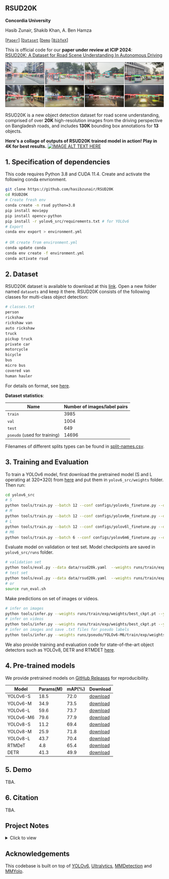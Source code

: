 ## RSUD20K

**Concordia University**

Hasib Zunair, Shakib Khan, A. Ben Hamza

[[`Paper`](https://arxiv.org/abs/2401.07322)] [[`Dataset`](https://www.kaggle.com/datasets/hasibzunair/rsud20k-bangladesh-road-scene-understanding) [[`Demo`](https://github.com/hasibzunair/RSUD20K?tab=readme-ov-file#5-demo) [[`BibTeX`](https://github.com/hasibzunair/RSUD20K?tab=readme-ov-file#6-citation)]

This is official code for our **paper under review at ICIP 2024**:<br>
[RSUD20K: A Dataset for Road Scene Understanding In Autonomous Driving](https://arxiv.org/abs/2401.07322)
<br>
 
![RSUD20K Dataset](./media/image.png)

RSUD20K is a new object detection dataset for road scene understanding, comprised of over **20K** high-resolution images from the driving perspective on Bangladesh roads, and includes **130K** bounding box annotations for **13** objects.

**Here's a collage of outputs of RSUD20K trained model in action! Play in 4K for best results.**
[![IMAGE ALT TEXT HERE](https://img.youtube.com/vi/pdRXa10SrAc/0.jpg)](https://www.youtube.com/watch?v=pdRXa10SrAc)

## 1. Specification of dependencies

This code requires Python 3.8 and CUDA 11.4. Create and activate the following conda envrionment.

```bash
git clone https://github.com/hasibzunair/RSUD20K
cd RSUD20K
# Create fresh env
conda create -n rsud python=3.8
pip install moviepy
pip install opencv-python
pip install -r yolov6_src/requirements.txt # for YOLOv6
# Export
conda env export > environment.yml

# OR create from environment.yml
conda update conda
conda env create -f environment.yml
conda activate rsud
```

## 2. Dataset

RSUD20K dataset is available to download at this [link](https://www.kaggle.com/datasets/hasibzunair/rsud20k-bangladesh-road-scene-understanding). Open a new folder named `datasets` and keep it there. RSUD20K consists of the following classes for multi-class object detection:

```bash
# classes.txt
person
rickshaw
rickshaw van
auto rickshaw
truck
pickup truck
private car
motorcycle
bicycle
bus
micro bus
covered van
human hauler
```

For details on format, see [here](https://github.com/meituan/YOLOv6/blob/main/docs/Train_custom_data.md#1-prepare-your-own-dataset).

**Dataset statistics**:

| Name  | Number of images/label pairs |
| ------------- | ------------- |
| `train`  | 3985 |
| `val`  | 1004 |
| `test`  | 649 |
| `pseudo` (used for training)  | 14696 |

Filenames of different splits types can be found in [split-names.csv](./csv/split-names.csv).

## 3. Training and Evaluation

To train a YOLOv6 model, first download the pretrained model (S and L operating at 320*320) from [here](https://github.com/meituan/YOLOv6/releases/tag/0.4.0) and put them in `yolov6_src/weights` folder. Then run:

```bash
cd yolov6_src
# S
python tools/train.py --batch 12 --conf configs/yolov6s_finetune.py --data data/rsud20k.yaml --device 0
# M
python tools/train.py --batch 12 --conf configs/yolov6m_finetune.py --data data/rsud20k.yaml --device 0
# L
python tools/train.py --batch 12 --conf configs/yolov6l_finetune.py --data data/rsud20k.yaml --device 0
# M6
python tools/train.py --batch 6 --conf configs/yolov6m6_finetune.py --data data/rsud20k.yaml --device 0
```

Evaluate model on validation or test set. Model checkpoints are saved in `yolov6_src/runs` folder.

```bash
# validation set
python tools/eval.py --data data/rsud20k.yaml  --weights runs/train/exp/weights/best_ckpt.pt --task val --device 0
# test set
python tools/eval.py --data data/rsud20k.yaml  --weights runs/train/exp/weights/best_ckpt.pt --task test --save_dir runs/test/ --device 0
# or
source run_eval.sh
```

Make predictions on set of images or videos.

```bash
# infer on images
python tools/infer.py --weights runs/train/exp/weights/best_ckpt.pt --yaml data/rsud20k.yaml --source ../datasets/rsud20k/images/test  --device 0
# infer on videos
python tools/infer.py --weights runs/train/exp/weights/best_ckpt.pt --yaml data/rsud20k.yaml --source ../datasets/resized_videos/ --device 0
# infer on images and save .txt files for pseudo labels
python tools/infer.py --weights runs/pseudo/YOLOv6-M6/train/exp/weights/best_ckpt.pt --yaml data/rsud20k.yaml --source ../datasets/train_unlbl/  --device 0 --save-txt
```

We also provide training and evaluation code for state-of-the-art object detectors such as YOLOv8, DETR and RTMDET [here](./object_detectors/).

## 4. Pre-trained models

We provide pretrained models on [GitHub Releases](https://github.com/hasibzunair/RSUD20K/releases/tag/v1) for reproducibility.

|Model      | Params(M)  |   mAP(%)  |   Download   |
|------------------|------------------|---------|-------------|
| YOLOv6-S           | 18.5          | 72.0   | [download](https://github.com/hasibzunair/RSUD20K/releases/download/v1/yolov6s.pt) |
| YOLOv6-M           | 34.9          | 73.5   | [download](https://github.com/hasibzunair/RSUD20K/releases/download/v1/yolov6m.pt) |
| YOLOv6-L           | 59.6          | 73.7   | [download](https://github.com/hasibzunair/RSUD20K/releases/download/v1/yolov8l.pt) |
| YOLOv6-M6           | 79.6          | 77.9   | [download](https://github.com/hasibzunair/RSUD20K/releases/download/v1/yolov6m6.pt) |
| YOLOv8-S        | 11.2 | 69.4   | [download](https://github.com/hasibzunair/RSUD20K/releases/download/v1/yolov8s.pt) |
| YOLOv8-M | 25.9  | 71.8  | [download](https://github.com/hasibzunair/RSUD20K/releases/download/v1/yolov8m.pt) |
| YOLOv8-L           | 43.7          | 70.4   | [download](https://github.com/hasibzunair/RSUD20K/releases/download/v1/yolov8l.pt) |
| RTMDeT           | 4.8          | 65.4   | [download](https://github.com/hasibzunair/RSUD20K/releases/download/v1/rtmdet.pth) |
| DETR           | 41.3          | 49.9   | [download](https://github.com/hasibzunair/RSUD20K/releases/download/v1/detr.pth) |

## 5. Demo

TBA.

## 6. Citation

TBA.

## Project Notes

<details><summary>Click to view</summary>
<br>

**[Feb 9, 2024]** `bdss` named changed to `rsud20k`. Dataset details:

videos: has sub folders of different places/conditions which itself has clips of different streets.

v1: train/val/test has 54//19/11 videos group partitioned in street level from `videos`.

v2: train/val/test has frames from `v1`. 18762, 1008, 656 images.

v3: 3,985 training images and labels, 14,762 unlabeled images. Some images dropped as no target objects.

v4: 3,985 training images and labels, 126 validation images and labels from the train set itself.

`bdss5k` : train, val and test sets have 3,985, 1,004 and 649 image/label pairs respectively. `train` split was used to train YOLOv6-M6 model for pseudo labeleing. `val` and `test` splits were created by semi-automatic labeleing.

**[Nov 16, 2023]** Created BDSS20K! 18681 train (3985 labeled + 14696 pseudo), 1004 val and 649 test pairs. Total 20,334 pairs.

**[Nov 14, 2023]** Infer on train_unlbl 14,762 images using using YOLOv6-M6 (full-auto). 14696 images after cleaning.

**[Oct 18, 2023]** Created bdss5k which has 3,985, 1,004 and 649 train, val and test image/label pairs respectively.

**[Oct 12, 2023]** Label descriptions are generated by using ChatGPT. Input prompt is: "describe what a {class name} looks like in 15-20 words". Below are descriptions.

- "A person is a living being with a complex physical form, including a head, torso, limbs, and varied appearance based on ethnicity and individual traits.": "person"
- "A rickshaw is a human-powered or motorized vehicle with a simple frame, seating, and often two or three wheels." : "rickshaw"
- "A rickshaw van is a motorized three-wheeled vehicle with an enclosed cabin for passengers or goods, and typically a driver upfront.": "rickshaw van"
- "An auto rickshaw is a compact, three-wheeled motorized vehicle with a cabin for passengers, a driver upfront, and a rear engine.": "auto rickshaw"
- "A truck is a large, motorized vehicle with a driver's cabin, cargo area, wheels, and often a distinct front grille.": "truck"
- "A pickup truck is a smaller motorized vehicle with a driver's cabin and an open cargo bed in the rear.": "pickup truck"
- "A private car is a four-wheeled motor vehicle designed for personal transportation, typically with seating for passengers and an enclosed cabin.": "private car"
- "A motorcycle is a two-wheeled motor vehicle with a seat for a rider and often a pillion seat for a passenger.": "motorcycle"
- "A bicycle is a human-powered vehicle with two wheels, pedals, a frame, handlebars, and a seat for a rider.": "bicycle"
- "A bus is a large motorized vehicle with a passenger cabin, typically featuring multiple seats, windows, and a distinctive elongated shape.": "bus"
- "A micro bus is a smaller motorized vehicle, similar to a standard bus but more compact with seating for fewer passengers.": "micro bus"
- "A covered van is a motorized vehicle with a closed cargo area, often used for transporting goods, and may have a driver's cabin upfront.": "covered van"
- "A human hauler is a motorized vehicle designed for transporting passengers, similar to an auto rickshaw or tuk-tuk, with a cabin and driver upfront.": "human hauler"

The descriptions will be used as input prompts to the foundation models. Idea for prompting LLMs to get descriptions is inspired by https://arxiv.org/abs/2309.06809.

**[Oct 5, 2023]** Relabel data: python3 labelImg.py ../../datasets/bdss_v4/test/images/ ../../datasets/bdss_v4/test/labels/classes.txt

**[Sept 28, 2023]** For semi-automatic stage, val and test set images are inferred using YOLOv6 M6.

**[Sept 22, 2023]** 3,985 training images and labels, 14,762 unlabeled images.  1008 val, and 656 test. Total of 20,441 images. To train a YOLOv6 model, clone YOLOv6 source code from this commit: https://github.com/meituan/YOLOv6/tree/4364f29bf3244f2e73d0c42a103cd7a9cbb16ca9.

**[Sept 14, 2023]** As there are typically no lanes and roads are thin, viewpoints are a problem for an object (i.e. front and back side of object in train14861.jpg, train17305.jpg same object but front back viewpoints, also small, so very hard cases) as it is coming and going in the road so need to recognize both viewpoints correctly. This is not usual in other scene datasets. Also, most vehicles are human ridden (rickshaw, rickshaw van, motorcycle, bicycle) so difficult to recognize with person on it. Truck, pickup truck covered van similar, require fine grained understanding, especially when objects are far or close since big or small sizes. Scene challenges: night time, rainy, glare from sun, blurry images. What else?

**[Aug 4, 2023]** Initial data labeling stats (1hr 74 images).

LabelImg tool on macos:

```bash
git clone https://github.com/HumanSignal/labelImg
cd labelImg
pip3 install pyqt5 lxml
make qt5py3
python3 labelImg.py ../../datasets/bdss_v3/chunk2/ ../../datasets/bdss_v3/chunk2_labels/classes.txt
```

**[Aug 3, 2023]** Train images split into labeled (4000) and unlabeled (14,762) sets.

Total images are 23,246 which has 18,762 train, 1008 val, and 656 test.

Labeleing criteria:

* `person` : draw boxes on persons only that are walking, not on vehicles.
* `rickshaw` : boxes without person if possible. should be a tight box around the object. 
* `rickshaw van` : boxes around any three wheeler vans pulled by humans (e.g. selling vegetables or fruits).
* `auto rickshaw` : any CNG, three wheeler electric veheicles
* `truck`: big or small trucks
* `pickup truck` : blue small vans, other small vans.
* `private car` : any private car (includes jeeps too).
* `motorcycle` : box should not have person if possible.
* `bicycle` : box should not have person if possible.
* `bus`: any bus, small or big (e.g ena bus).
* `micro bus`: big cars like ambulance or other 7/8 seater cars (also Noah).
* `covered van`: like pickup, but covered.
* `human hauler`: leguna!

In general, all boxes should be tight as possible. If the object is occluded more than 50%, don't label. If more than 50% is visible, only then draw tight box around it. In case of very dense scenes, a bit of overlapping boxes are fine.

**[Aug 3, 2023]** List of classes:

```bash
# classes.txt
person
rickshaw
rickshaw van
auto rickshaw
truck
pickup truck
private car
motorcycle
bicycle
bus
micro bus
covered van
human hauler
```

**[July 19, 2023]** Inspect data with labeImg
```
labelImg [IMAGE_PATH] [PRE-DEFINED CLASS FILE]
```

**[July 14, 2023]** Get frames from videos. For val and test, frame sampling rate is 60,60 and for train it is 400.

```
python utils/videos_to_frames.py --source ./datasets/bdss_v1/test --dest ./datasets/bdss_v2/test --maxframes 60
python utils/videos_to_frames.py --source ./datasets/bdss_v1/val --dest ./datasets/bdss_v2/val --maxframes 60
python utils/videos_to_frames.py --source ./datasets/bdss_v1/train --dest ./datasets/bdss_v2/train --maxframes 400
```

**[July 6, 2023]** Started project!

The videos were in format:

```videos/
        mawa/
            *.MOV
            ...
        dhanmondi/
            *.MOV
            ...
        night/
            *.MOV
            ...
        rainydays/
            *.MOV
            ...
```

Where each folder has video clips of different streets of the same area. Video resolution is 1920 × 1080.

From here, we make train val and test sets for the videos by the following rule. For each folder/place/condition, we roughly take 70:20:10 for train val and test sets.
</details>

## Acknowledgements

This codebase is built on top of [YOLOv6](https://github.com/meituan/YOLOv6), [Ultralytics](https://github.com/ultralytics/ultralytics), [MMDetection](https://github.com/open-mmlab/mmdetection) and [MMYolo](https://github.com/open-mmlab/mmyolo).
